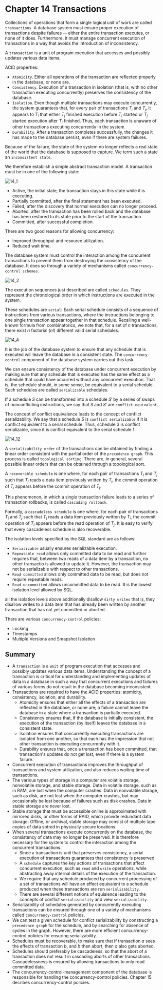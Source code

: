 # Chapter 14 Transactions



Collections of operations that form a single logical unit of work are called `transactions`. A database system must ensure proper execution of transactions despite failures -- either the entire transaction executes, or none of it does. Furthermore, it must manage concurrent execution of transactions in a way that avoids the introduction of inconsistency.

A `transaction` is a unit of program execution that accesses and possibly updates various data items.

ACID properties:

- `Atomicity`. Either all operations of the transaction are reflected properly in the database, or none are.
- `Consistency`. Execution of a transaction in isolation (that is, with no other transaction executing concurrently) preserves the consistency of the database.
- `Isolation`. Even though multiple transactions may execute concurrently, the system guarantees that, for every pair of transactions $T_i$ and $T_j$, it appears to $T_i$ that either $T_j$ finished execution before $T_i$ started or $T_j$ started execution after $T_i$ finished. Thus, each transaction is unaware of other transactions executing concurrently in the system.
- `Durability`. After a transaction completes successfully, the changes it has made to the database persist, even if there are system failures.

Because of the failure, the state of the system no longer reflects a real state of the world that the database is supposed to capture. We term such a state an `inconsistent state`.

We therefore establish a simple abstract transaction model. A transaction must be in one of the following state:

![14_1](res/14_1.png)

- Active, the initial state; the transaction stays in this state while it is executing.
- Partially committed, after the final statement has been executed.
- Failed, after the discovery that normal execution can no longer proceed.
- Aborted, after the transaction has been rolled back and the database has been restored to its state prior to the start of the transaction.
- Committed, after successful completion.

There are two good reasons for allowing concurrency:

- Improved throughput and resource utilization.
- Reduced wait time.

The database system must control the interaction among the concurrent transactions to prevent them from destroying the consistency of the database. It does so through a variety of mechanisms called `concurrency-control schemes`.

![14_2](res/14_2.png)

The execution sequences just described are called `schedules`. They represent the chronological order in which instructions are executed in the system.

These schedules are `serial`: Each serial schedule consists of a sequence of instructions from various transactions, where the instructions belonging to one single transaction appear together in that schedule. Recalling a well-known formula from combinatorics, we note that, for a set of $n$ transactions, there exist $n$ factorial $(n!)$ different valid serial schedules.

![14_4](res/14_4.png)

It is the job of the database system to ensure that any schedule that is executed will leave the database in a consistent state. The `concurrency-control` component of the database system carries out this task.

We can ensure consistency of the database under concurrent execution by making sure that any schedule that is executed has the same effect as a schedule that could have occurred without any concurrent execution. That is, the schedule should, in some sense, be equivalent to a serial schedule. Such schedules are called `serializable` schedules.

If a schedule $S$ can be transformed into a schedule $S'$ by a series of swaps of nonconflicting instructions, we say that $S$ and $S'$ are `conflict equivalent`.

The concept of conflict equivalence leads to the concept of conflict serializability. We say that a schedule $S$ is `conflict serializable` if it is conflict equivalent to a serial schedule. Thus, schedule 3 is conflict serializable, since it is conflict equivalent to the serial schedule 1.

![14_12](res/14_12.png)

A `serializability order` of the transactions can be obtained by finding a linear order consistent with the partial order of the `precedence graph`. This process is called `topological sorting`. There are, in general, several possible linear orders that can be obtained through a topological sort.

A `recoverable schedule` is one where, for each pair of transactions $T_i$ and $T_j$ such that $T_j$ reads a data item previously written by $T_i$, the commit operation of $T_i$ appears before the commit operation of $T_j$.

This phenomenon, in which a single transaction failure leads to a series of transaction rollbacks, is called `cascading rollback`.

Formally, a `cascadeless schedule` is one where, for each pair of transactions $T_i$ and $T_j$ such that $T_j$ reads a data item previously written by $T_i$, the commit operation of $T_i$ appears before the read operation of $T_j$. It is easy to verify that every cascadeless schedule is also recoverable.

The isolation levels specified by the SQL standard are as follows:

- `Serializable` usually ensures serializable execution.
- `Repeatable read` allows only committed data to be read and further requires that, between two reads of a data item by a transaction, no other transactio is allowed to update it. However, the transaction may not be serializable with respect to other transactions.
- `Read committed` allows only committed data to be read, but does not require repeatable reads.
- `Read uncommitted` allows uncommitted data to be read. It is the lowest isolation level allowed by SQL.

all the isolation levels above additionally disallow `dirty writes` that is, they disallow writes to a data item that has already been written by another transaction that has not yet committed or aborted.

There are various `concurrency-control` policies:

- Locking
- Timestamps
- Multiple Versions and Smapshot Isolation



## Summary

- A `transaction` is a `unit` of program execution that accesses and possibly updates various data items. Understanding the concept of a transaction is critical for understanding and implementing updates of data in a database in such a way that concurrent executions and failures of various forms do not result in the database becoming inconsistent.
- Transactions are required to have the ACID properties: atomicity, consistency, isolation, and durability.
  - Atomicity ensures that either all the effects of a transaction are reflected in the database, or none are; a failure cannot leave the database in a state where a transaction is partially executed.
  - Consistency ensures that, if the database is initially consistent, the execution of the transaction (by itself) leaves the database in a consistent state.
  - Isolation ensures that concurrently executing transactions are isolated from one another, so that each has the impression that not other transaction is executing concurrently with it.
  - Durability ensures that, once a transaction has been committed, that transaction's updates do not get lost, even if there is a system failure.
- Concurrent execution of transactions improves the throughput of transactions and system utilization, and also reduces waiting time of transactions.
- The various types of storage in a computer are volatile storage, nonvolatile storage, and stable storage. Data in volatile storage, such as in RAM, are lost when the computer crashes. Data in nonvolatile storage, such as disk, are not lost when the computer crashes, but may occasionally be lost because of failures such as disk crashes. Data in stable storage are never lost.
- Stable storage that must be accessible online is approximated with mirrored disks, or other forms of RAID, which provide redundant data storage. Offline, or archival, stable storage may consist of multiple tape copies of data sotred in physically secure locations.
- When several transactions execute concurrently on the database, the consistency of data may no longer be preserved. It is therefore necessary for the system to control the interaction among the concurrent transactions.
  - Since a transaction is unit that preserves consistency, a serial execution of transactions guarantees that consistency is preserved.
  - A `schedule` captures the key actions of transactions that affect concurrent execution, such as `read` and `write` operations, while abstracting away internal details of the execution of the transaction.
  - We require that any schedule produced by concurrent processing of a set of transactions will have an effect equivalent to a schedule produced when these transactions are run `serializability`.
  - There are several different notions of equialence leading to the concepts of conflict `serializability` and view `serializability`.
- Serializability of schedules generated by concurrently executing transactions can be ensured through one of a variety of mechanisms called `concurrency-control` policies.
- We can test a given schedule for conflict serializability by constructing a `precedence graph` for the schedule, and by searching for absence of cycles in the graph. However, there are more efficient concurrency-control policies for ensuring serializability.
- Schedules must be recoverable, to make sure that if transaction $a$ sees the effects of transaction $b$, and $b$ then abort, then $a$ also gets aborted.
- Schedules should preferably be cascadeless, so that the abort of a transaction does not result in cascading aborts of other transactions. Cascadelessness is ensured by allowing transactions to only read committed data.
- The concurrency-control-management component of the database is responsible for handling the concurrency-control policies. Chapter 15 decribes concurrency-control policies.
